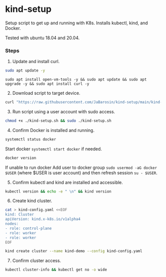# kind-setup

Setup script to get up and running with K8s. Installs kubectl, kind, and Docker.

Tested with ubuntu 18.04 and 20.04.

### Steps

1. Update and install curl.
```sh
sudo apt update -y
```
```
sudo apt install open-vm-tools -y && sudo apt update && sudo apt upgrade -y && sudo apt install curl -y
```

2. Download script to target device.
```bash
curl "https://raw.githubusercontent.com/JaBarosin/kind-setup/main/kind-setup.sh" -o "kind-setup.sh"
```

3. Run script using a user account with sudo access.
```sh
chmod +x ./kind-setup.sh && sudo ./kind-setup.sh
```

4. Confirm Docker is installed and running.
```sh
systemctl status docker
```
Start docker `systemctl start docker` if needed.
```sh
docker version
```
If unable to run docker Add user to docker group `sudo usermod -aG docker $USER` (where $USER is user account) and then refresh session `su - $USER`.

5. Confirm kubectl and kind are installed and accessible.
```sh
kubectl version && echo -e " \n" && kind version
```

6. Create kind cluster.
```sh
cat > kind-config.yaml <<EOF
kind: Cluster
apiVersion: kind.x-k8s.io/v1alpha4
nodes:
- role: control-plane
- role: worker
- role: worker
EOF
```

```sh
kind create cluster --name kind-demo --config kind-config.yaml
```

7. Confirm cluster access.
```sh
kubectl cluster-info && kubectl get no -o wide
```
